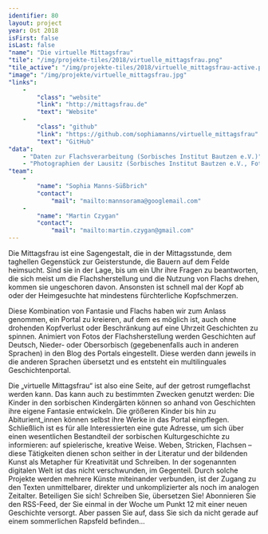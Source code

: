 ```yaml
---
identifier: 80
layout: project
year: Ost 2018
isFirst: false
isLast: false
"name": "Die virtuelle Mittagsfrau"
"tile": "/img/projekte-tiles/2018/virtuelle_mittagsfrau.png"
"tile_active": "/img/projekte-tiles/2018/virtuelle_mittagsfrau-active.png"
"image": "/img/projekte/virtuelle_mittagsfrau.jpg"
"links":
    -
        "class": "website"
        "link": "http://mittagsfrau.de"
        "text": "Website"
    -
        "class": "github"
        "link": "https://github.com/sophiamanns/virtuelle_mittagsfrau"
        "text": "GitHub"
"data":
    - "Daten zur Flachsverarbeitung (Sorbisches Institut Bautzen e.V.)"
    - "Photographien der Lausitz (Sorbisches Institut Bautzen e.V., Fotothek der SLUB"
"team":
    -
        "name": "Sophia Manns-Süßbrich"
        "contact":
            "mail": "mailto:mannsorama@googlemail.com"
    -
        "name": "Martin Czygan"
        "contact":
            "mail": "mailto:martin.czygan@gmail.com"
---
```

Die Mittagsfrau ist eine Sagengestalt, die in der Mittagsstunde, dem taghellen Gegenstück zur Geisterstunde, die Bauern auf dem Felde heimsucht. Sind sie in der Lage, bis um ein Uhr ihre Fragen zu beantworten, die sich meist um die Flachsherstellung und die Nutzung von Flachs drehen, kommen sie ungeschoren davon. Ansonsten ist schnell mal der Kopf ab oder der Heimgesuchte hat mindestens fürchterliche Kopfschmerzen.

Diese Kombination von Fantasie und Flachs haben wir zum Anlass genommen, ein Portal zu kreieren, auf dem es möglich ist, auch ohne drohenden Kopfverlust oder Beschränkung auf eine Uhrzeit Geschichten zu spinnen. Animiert von Fotos der Flachsherstellung werden Geschichten auf Deutsch, Nieder- oder Obersorbisch (gegebenenfalls auch in anderen Sprachen) in den Blog des Portals eingestellt. Diese werden dann jeweils in die anderen Sprachen übersetzt und es entsteht ein multilinguales Geschichtenportal.

Die „virtuelle Mittagsfrau“ ist also eine Seite, auf der getrost rumgeflachst werden kann. Das kann auch zu bestimmten Zwecken genutzt werden: Die Kinder in den sorbischen Kindergärten können so anhand von Geschichten ihre eigene Fantasie entwickeln. Die größeren Kinder bis hin zu Abiturient_innen können selbst ihre Werke in das Portal einpflegen. Schließlich ist es für alle Interessierten eine gute Adresse, um sich über einen wesentlichen Bestandteil der sorbischen Kulturgeschichte zu informieren: auf spielerische, kreative Weise. Weben, Stricken, Flachsen – diese Tätigkeiten dienen schon seither in der Literatur und der bildenden Kunst als Metapher für Kreativität und Schreiben. In der sogenannten digitalen Welt ist das nicht verschwunden, im Gegenteil. Durch solche Projekte werden mehrere Künste miteinander verbunden, ist der Zugang zu den Texten unmittelbarer, direkter und unkomplizierter als noch im analogen Zeitalter. Beteiligen Sie sich! Schreiben Sie, übersetzen Sie! Abonnieren Sie den RSS-Feed, der Sie einmal in der Woche um Punkt 12 mit einer neuen Geschichte versorgt. Aber passen Sie auf, dass Sie sich da nicht gerade auf einem sommerlichen Rapsfeld befinden...
